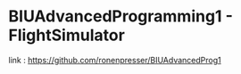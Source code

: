 # BIUAdvancedProgramming1 - FlightSimulator

link :
https://github.com/ronenpresser/BIUAdvancedProg1


